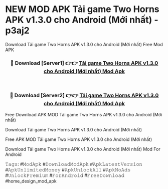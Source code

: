 # NEW MOD APK Tải game Two Horns APK v1.3.0 cho Android (Mới nhất) - p3aj2
Download Tải game Two Horns APK v1.3.0 cho Android (Mới nhất) Free Mod APK

<div align="center">
<h3>🔴 Download [Server1] 👉👉 <a href="https://apk-comot.site?title=Tải_game_Two_Horns_APK_v1.3.0_cho_Android_(Mới_nhất)">Tải game Two Horns APK v1.3.0 cho Android (Mới nhất) Mod Apk</a></h3><br>

<h3>🔴 Download [Server2] 👉👉 <a href="https://apk-comot.site?title=Tải_game_Two_Horns_APK_v1.3.0_cho_Android_(Mới_nhất)">Tải game Two Horns APK v1.3.0 cho Android (Mới nhất) Mod Apk</a></h3>
</div>


Free Download APK MOD Tải game Two Horns APK v1.3.0 cho Android (Mới nhất)

Download Tải game Two Horns APK v1.3.0 cho Android (Mới nhất) 

Free APK MOD Tải game Two Horns APK v1.3.0 cho Android (Mới nhất) 

Download Tải game Two Horns APK v1.3.0 cho Android (Mới nhất) Mod For Android

𝚃𝚊𝚐𝚜: #𝙼𝚘𝚍𝙰𝚙𝚔 #𝙳𝚘𝚠𝚗𝚕𝚘𝚊𝚍𝙼𝚘𝚍𝙰𝚙𝚔 #𝙰𝚙𝚔𝙻𝚊𝚝𝚎𝚜𝚝𝚅𝚎𝚛𝚜𝚒𝚘𝚗 #𝙰𝚙𝚔𝚄𝚗𝚕𝚒𝚖𝚒𝚝𝚎𝚍𝙼𝚘𝚗𝚎𝚢 #𝙰𝚙𝚔𝚄𝚗𝚕𝚘𝚌𝚔𝙰𝚕𝚕 #𝙰𝚙𝚔𝙽𝚘𝙰𝚍𝚜 #𝚄𝚗𝚕𝚘𝚌𝚔𝙿𝚛𝚎𝚖𝚒𝚞𝚖 #𝙵𝚘𝚛𝙰𝚗𝚍𝚛𝚘𝚒𝚍 #𝙵𝚛𝚎𝚎𝙳𝚘𝚠𝚗𝚕𝚘𝚊𝚍 #home_design_mod_apk